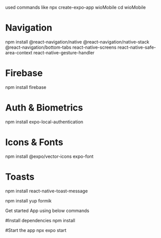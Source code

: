 used commands like
npx create-expo-app wioMobile
cd wioMobile

# Navigation
npm install @react-navigation/native @react-navigation/native-stack @react-navigation/bottom-tabs react-native-screens react-native-safe-area-context react-native-gesture-handler

# Firebase
npm install firebase

# Auth & Biometrics
npm install expo-local-authentication

# Icons & Fonts
npm install @expo/vector-icons expo-font

# Toasts
npm install react-native-toast-message


npm install yup formik


Get started App using below commands 

#Install dependencies
npm install
  
#Start the app
npx expo start 